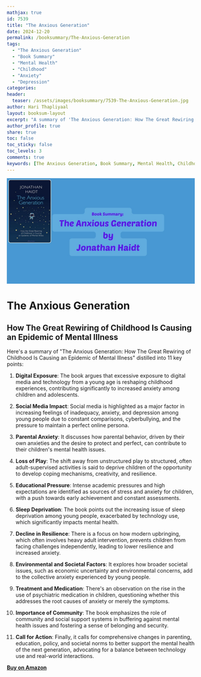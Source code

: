 ```yaml
---
mathjax: true
id: 7539
title: "The Anxious Generation"
date: 2024-12-20
permalink: /booksummary/The-Anxious-Generation
tags:
  - "The Anxious Generation"
  - "Book Summary"
  - "Mental Health"
  - "Childhood"
  - "Anxiety"
  - "Depression"
categories:
header:
  teaser: /assets/images/booksummary/7539-The-Anxious-Generation.jpg
author: Hari Thapliyaal
layout: booksum-layout
excerpt: "A summary of 'The Anxious Generation: How The Great Rewiring of Childhood Is Causing an Epidemic of Mental Illness' in 11 key points. "
author_profile: true
share: true
toc: false
toc_sticky: false
toc_levels: 3
comments: true
keywords: [The Anxious Generation, Book Summary, Mental Health, Childhood, Anxiety, Depression]
---
```


![The Anxious Generation](/assets/images/booksummary/7539-The-Anxious-Generation.jpg)

# The Anxious Generation

## How The Great Rewiring of Childhood Is Causing an Epidemic of Mental Illness

Here's a summary of "The Anxious Generation: How The Great Rewiring of Childhood Is Causing an Epidemic of Mental Illness" distilled into 11 key points:

1. **Digital Exposure**: The book argues that excessive exposure to digital media and technology from a young age is reshaping childhood experiences, contributing significantly to increased anxiety among children and adolescents.

2. **Social Media Impact**: Social media is highlighted as a major factor in increasing feelings of inadequacy, anxiety, and depression among young people due to constant comparisons, cyberbullying, and the pressure to maintain a perfect online persona.

3. **Parental Anxiety**: It discusses how parental behavior, driven by their own anxieties and the desire to protect and perfect, can contribute to their children's mental health issues.

4. **Loss of Play**: The shift away from unstructured play to structured, often adult-supervised activities is said to deprive children of the opportunity to develop coping mechanisms, creativity, and resilience.

5. **Educational Pressure**: Intense academic pressures and high expectations are identified as sources of stress and anxiety for children, with a push towards early achievement and constant assessments.

6. **Sleep Deprivation**: The book points out the increasing issue of sleep deprivation among young people, exacerbated by technology use, which significantly impacts mental health.

7. **Decline in Resilience**: There is a focus on how modern upbringing, which often involves heavy adult intervention, prevents children from facing challenges independently, leading to lower resilience and increased anxiety.

8. **Environmental and Societal Factors**: It explores how broader societal issues, such as economic uncertainty and environmental concerns, add to the collective anxiety experienced by young people.

9. **Treatment and Medication**: There's an observation on the rise in the use of psychiatric medication in children, questioning whether this addresses the root causes of anxiety or merely the symptoms.

10. **Importance of Community**: The book emphasizes the role of community and social support systems in buffering against mental health issues and fostering a sense of belonging and security.

11. **Call for Action**: Finally, it calls for comprehensive changes in parenting, education, policy, and societal norms to better support the mental health of the next generation, advocating for a balance between technology use and real-world interactions.


[**Buy on Amazon**](https://www.amazon.in/Anxious-Generation-Rewiring-Childhood-Epidemic/dp/0241694906)